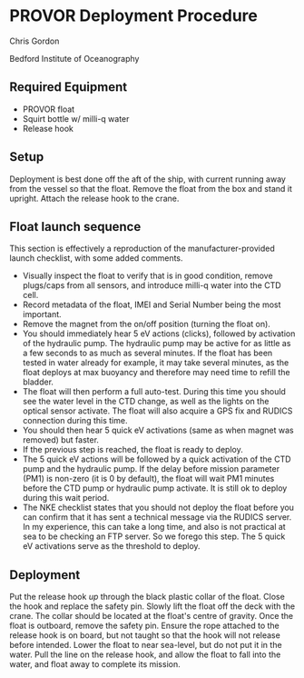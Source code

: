 # PROVOR Deployment Procedure
Chris Gordon

Bedford Institute of Oceanography

## Required Equipment

- PROVOR float
- Squirt bottle w/ milli-q water
- Release hook

## Setup

Deployment is best done off the aft of the ship, with current running away from
the vessel so that the float. Remove the float from the box and stand it
upright. Attach the release hook to the crane.

## Float launch sequence

This section is effectively a reproduction of the manufacturer-provided launch
checklist, with some added comments.

- Visually inspect the float to verify that is in good condition, remove
plugs/caps from all sensors, and introduce milli-q water into the CTD cell.
- Record metadata of the float, IMEI and Serial Number being the most 
important.
- Remove the magnet from the on/off position (turning the float on).
- You should immediately hear 5 eV actions (clicks), followed by activation of
the hydraulic pump. The hydraulic pump may be active for as little as a few
seconds to as much as several minutes. If the float has been tested in water
already for example, it may take several minutes, as the float deploys at max
buoyancy and therefore may need time to refill the bladder.
- The float will then perform a full auto-test. During this time you should see
the water level in the CTD change, as well as the lights on the optical sensor
activate. The float will also acquire a GPS fix and RUDICS connection during 
this time.
- You should then hear 5 quick eV activations (same as when magnet was removed)
but faster. 
- If the previous step is reached, the float is ready to deploy.
- The 5 quick eV actions will be followed by a quick activation of the CTD pump
and the hydraulic pump. If the delay before mission parameter (PM1) is non-zero
(it is 0 by default), the float will wait PM1 minutes before the CTD pump or
hydraulic pump activate. It is still ok to deploy during this wait period.
- The NKE checklist states that you should not deploy the float before you can
confirm that it has sent a technical message via the RUDICS server. In my
experience, this can take a long time, and also is not practical at sea to be
checking an FTP server. So we forego this step. The 5 quick eV activations
serve as the threshold to deploy.

## Deployment

Put the release hook *up* through the black plastic collar of the float.
Close the hook and replace the safety pin. Slowly lift the float off the deck
with the crane. The collar should be located at the float's centre of gravity. 
Once the float is outboard, remove the safety pin. Ensure the rope attached to
the release hook is on board, but not taught so that the hook will not release
before intended. Lower the float to near sea-level, but do not put it in the
water. Pull the line on the release hook, and allow the float to fall into the
water, and float away to complete its mission.